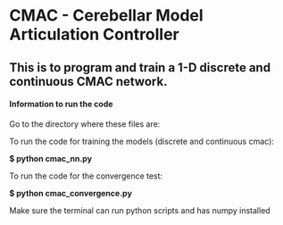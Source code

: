 # CMAC - Cerebellar Model Articulation Controller

## This is to program and train a 1-D discrete and continuous CMAC network. 

#### Information to run the code
Go to the directory where these files are:

To run the code for training the models (discrete and continuous cmac):

**$ python cmac_nn.py**




To run the code for the convergence test:

**$ python cmac_convergence.py**


Make sure the terminal can run python scripts and has numpy installed

